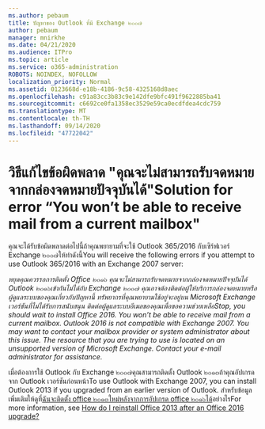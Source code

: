 ```yaml
---
ms.author: pebaum
title: ปัญหาของ Outlook ที่มี Exchange ๒๐๐๗
author: pebaum
manager: mnirkhe
ms.date: 04/21/2020
ms.audience: ITPro
ms.topic: article
ms.service: o365-administration
ROBOTS: NOINDEX, NOFOLLOW
localization_priority: Normal
ms.assetid: 0123668d-e18b-4186-9c58-4325168d8aec
ms.openlocfilehash: c91a83cc3b83c9e142dfe9bfc491f9622885ba41
ms.sourcegitcommit: c6692ce0fa1358ec3529e59ca0ecdfdea4cdc759
ms.translationtype: MT
ms.contentlocale: th-TH
ms.lasthandoff: 09/14/2020
ms.locfileid: "47722042"
---
```

# <a name="solution-for-error-you-wont-be-able-to-receive-mail-from-a-current-mailbox"></a><span data-ttu-id="62d7d-102">วิธีแก้ไขข้อผิดพลาด "คุณจะไม่สามารถรับจดหมายจากกล่องจดหมายปัจจุบันได้"</span><span class="sxs-lookup"><span data-stu-id="62d7d-102">Solution for error “You won’t be able to receive mail from a current mailbox"</span></span>
<span data-ttu-id="62d7d-103">คุณจะได้รับข้อผิดพลาดต่อไปนี้ถ้าคุณพยายามที่จะใช้ Outlook 365/2016 กับเซิร์ฟเวอร์ Exchange ๒๐๐๗ให้ทำดังนี้</span><span class="sxs-lookup"><span data-stu-id="62d7d-103">You will receive the following errors if you attempt to use Outlook 365/2016 with an Exchange 2007 server:</span></span>

<span data-ttu-id="62d7d-104">*หยุดคุณควรรอการติดตั้ง Office ๒๐๑๖ คุณจะไม่สามารถรับจดหมายจากกล่องจดหมายปัจจุบันได้ Outlook ๒๐๑๖เข้ากันไม่ได้กับ Exchange ๒๐๐๗ คุณอาจต้องติดต่อผู้ให้บริการกล่องจดหมายหรือผู้ดูแลระบบของคุณเกี่ยวกับปัญหานี้ ทรัพยากรที่คุณพยายามใช้อยู่จะอยู่บน Microsoft Exchange เวอร์ชันที่ไม่ได้รับการสนับสนุน ติดต่อผู้ดูแลระบบอีเมลของคุณเพื่อขอความช่วยเหลือ*</span><span class="sxs-lookup"><span data-stu-id="62d7d-104">*Stop, you should wait to install Office 2016. You won’t be able to receive mail from a current mailbox. Outlook 2016 is not compatible with Exchange 2007. You may want to contact your mailbox provider or system administrator about this issue. The resource that you are trying to use is located on an unsupported version of Microsoft Exchange. Contact your e-mail administrator for assistance.*</span></span>

<span data-ttu-id="62d7d-105">เมื่อต้องการใช้ Outlook กับ Exchange ๒๐๐๗คุณสามารถติดตั้ง Outlook ๒๐๑๓ถ้าคุณอัปเกรดจาก Outlook เวอร์ชันก่อนหน้า</span><span class="sxs-lookup"><span data-stu-id="62d7d-105">To use Outlook with Exchange 2007, you can install Outlook 2013 if you upgraded from an earlier version of Outlook.</span></span> <span data-ttu-id="62d7d-106">สำหรับข้อมูลเพิ่มเติมให้ดูที่[ฉันจะติดตั้ง office ๒๐๑๓ใหม่หลังจากการอัปเกรด office ๒๐๑๖ได้](https://support.office.com/article/a6ca92f4-cbb4-4609-9fdb-f8d3dd6812f3)อย่างไร</span><span class="sxs-lookup"><span data-stu-id="62d7d-106">For more information, see [How do I reinstall Office 2013 after an Office 2016 upgrade?](https://support.office.com/article/a6ca92f4-cbb4-4609-9fdb-f8d3dd6812f3)</span></span>